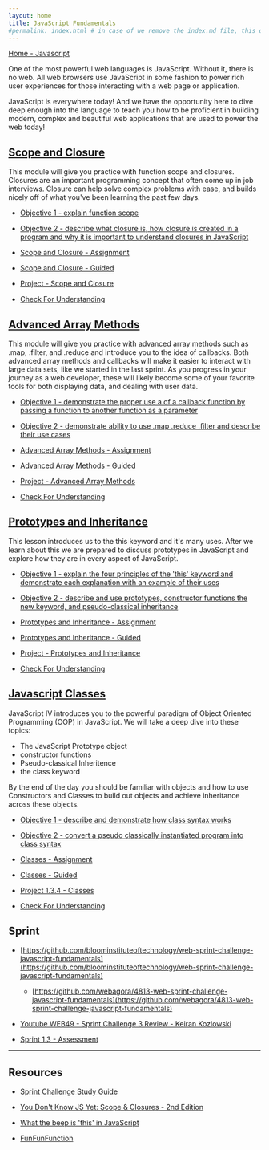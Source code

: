 ```yaml
---
layout: home
title: JavaScript Fundamentals
#permalink: index.html # in case of we remove the index.md file, this doc will be the index page
---
```


<div class="row">
<div class="columnStmt" markdown="1">

[Home - Javascript](../README.md)

One of the most powerful web languages is JavaScript. Without it, there is no web. All web browsers use JavaScript in some fashion to power rich user experiences for those interacting with a web page or application.

JavaScript is everywhere today! And we have the opportunity here to dive deep enough into the language to teach you how to be proficient in building modern, complex and beautiful web applications that are used to power the web today!

## [Scope and Closure](./Module_1-Scope-and-Closure/README.md)

This module will give you practice with function scope and closures. Closures are an important programming concept that often come up in job interviews. Closure can help solve complex problems with ease, and builds nicely off of what you've been learning the past few days.

-   [Objective 1 - explain function scope](./Module_1-Scope-and-Closure/Objects/Object_1.md)

-   [Objective 2 - describe what closure is, how closure is created in a program and why it is important to understand closures in JavaScript](./Module_1-Scope-and-Closure/Objects/Object_2.md)

-   [Scope and Closure - Assignment](./Module_1-Scope-and-Closure/index.js)

-   [Scope and Closure - Guided](./Module_1-Scope-and-Closure/note131.js)

-   [Project - Scope and Closure](./Module_1-Scope-and-Closure/Objects/Project.md)

-   [Check For Understanding](./Module_1-Scope-and-Closure/Objects/Understanding.md)

## [Advanced Array Methods](./Module_2-Advanced-Array-Methods/README.md)

This module will give you practice with advanced array methods such as .map, .filter, and .reduce and introduce you to the idea of callbacks. Both advanced array methods and callbacks will make it easier to interact with large data sets, like we started in the last sprint. As you progress in your journey as a web developer, these will likely become some of your favorite tools for both displaying data, and dealing with user data.

-   [Objective 1 - demonstrate the proper use a of a callback function by passing a function to another function as a parameter](./Module_2-Advanced-Array-Methods/Objects/Object_1.md)

-   [Objective 2 - demonstrate ability to use .map .reduce .filter and describe their use cases](./Module_2-Advanced-Array-Methods/Objects/Object_2.md)

-   [Advanced Array Methods - Assignment](./Module_2-Advanced-Array-Methods/index.js)

-   [Advanced Array Methods - Guided](./Module_2-Advanced-Array-Methods/note132.js)

-   [Project - Advanced Array Methods](./Module_2-Advanced-Array-Methods/Objects/Project.md)

-   [Check For Understanding](./Module_2-Advanced-Array-Methods/Objects/Understanding.md)

## [Prototypes and Inheritance](./Module_3-Prototypes-and-Inheritance/README.md)

This lesson introduces us to the this keyword and it's many uses. After we learn about this we are prepared to discuss prototypes in JavaScript and explore how they are in every aspect of JavaScript.

-   [Objective 1 - explain the four principles of the 'this' keyword and demonstrate each explanation with an example of their uses](./Module_3-Prototypes-and-Inheritance/Objects/Object_1.md)

-   [Objective 2 - describe and use prototypes, constructor functions the new keyword, and pseudo-classical inheritance](./Module_3-Prototypes-and-Inheritance/Objects/Object_2.md)

-   [Prototypes and Inheritance - Assignment](./Module_3-Prototypes-and-Inheritance/index.js)

-   [Prototypes and Inheritance - Guided](./Module_3-Prototypes-and-Inheritance/note133.js)

-   [Project - Prototypes and Inheritance](./Module_3-Prototypes-and-Inheritance/Objects/Project.md)

-   [Check For Understanding](./Module_3-Prototypes-and-Inheritance/Objects/Understanding.md)

## [Javascript Classes](./Module_4-Classes/README.md)

JavaScript IV introduces you to the powerful paradigm of Object Oriented Programming (OOP) in JavaScript. We will take a deep dive into these topics:

-   The JavaScript Prototype object
-   constructor functions
-   Pseudo-classical Inheritence
-   the class keyword

By the end of the day you should be familiar with objects and how to use Constructors and Classes to build out objects and achieve inheritance across these objects.

-   [Objective 1 - describe and demonstrate how class syntax works](./Module_4-Classes/Objects/Object_1.md)

-   [Objective 2 - convert a pseudo classically instantiated program into class syntax](./Module_4-Classes/Objects/Object_2.md)

-   [Classes - Assignment](./Module_4-Classes/index.js)

-   [Classes - Guided](./Module_4-Classes/note134.js)

-   [Project 1.3.4 - Classes](./Module_4-Classes/Objects/Project.md)

-   [Check For Understanding](./Module_4-Classes/Objects/Understanding.md)


##  Sprint 

- [https://github.com/bloominstituteoftechnology/web-sprint-challenge-javascript-fundamentals](https://github.com/bloominstituteoftechnology/web-sprint-challenge-javascript-fundamentals)

  - [https://github.com/webagora/4813-web-sprint-challenge-javascript-fundamentals](https://github.com/webagora/4813-web-sprint-challenge-javascript-fundamentals)

-   [Youtube WEB49 - Sprint Challenge 3 Review - Keiran Kozlowski ](https://youtu.be/4h7hnzZMPz8)

-   [Sprint 1.3 - Assessment](./Sprint/Assessment.md)

-------------------------------------------------------------------

## Resources
 
 -    [Sprint Challenge Study Guide](https://www.notion.so/lambdaschool/Unit-1-Sprint-3-Study-Guide-033a9a00659a4ef98c12eb97e49a6110)

 -    [You Don't Know JS Yet: Scope & Closures - 2nd Edition](https://github.com/getify/You-Dont-Know-JS)

 -    [What the beep is 'this' in JavaScript](https://dev.to/brityhemming/what-the-beep-is-this-in-javascript-483o)

 -    [FunFunFunction ](https://www.youtube.com/watch?v=GhbhD1HR5vk&list=PL0zVEGEvSaeHBZFy6Q8731rcwk0Gtuxub)


</div>
</div>
